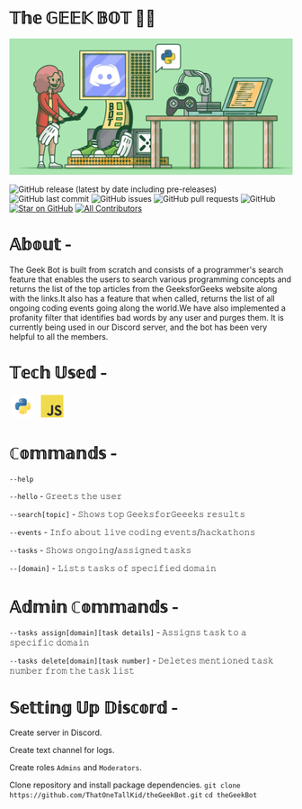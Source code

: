 <a name="title"></a>
# 𝕋𝕙𝕖 𝔾𝔼𝔼𝕂 𝔹𝕆𝕋 🤖🤖

![Banner](https://github.com/Sayak11/theGeekBot/blob/master/gfgpic_1.jpg)

![GitHub release (latest by date including pre-releases)](https://img.shields.io/github/v/release/ThatOneTallKid/theGeekBot?include_prereleases)
![GitHub last commit](https://img.shields.io/github/last-commit/ThatOneTallKid/theGeekBot)
![GitHub issues](https://img.shields.io/github/issues-raw/ThatOneTallKid/theGeekBot)
![GitHub pull requests](https://img.shields.io/github/issues-pr/ThatOneTallKid/theGeekBot)
![GitHub](https://img.shields.io/github/license/ThatOneTallKid/theGeekBot)
[![Star on GitHub](https://img.shields.io/github/stars/ThatOneTallKid/theGeekBot.svg?style=social)](https://github.com/all-contributors/all-contributors/stargazers)
 [![All Contributors](https://img.shields.io/badge/all_contributors-4-orange.svg?style=flat-square)](#contributors-)


<a name="about"></a>
# 𝔸𝕓𝕠𝕦𝕥 -
The Geek Bot is built from scratch and consists of a programmer's search feature that enables the users to search various programming concepts and returns the list of the top articles from the GeeksforGeeks website along with the links.It also has a feature that when called, returns the list of all ongoing coding events going along the world.We have also implemented a profanity filter that identifies bad words by any user and purges them.
It is currently being used in our Discord server, and the bot has been very helpful to all the members.

<a name="tech"></a>
# 𝕋𝕖𝕔𝕙 𝕌𝕤𝕖𝕕 - 
<img src="https://raw.githubusercontent.com/github/explore/80688e429a7d4ef2fca1e82350fe8e3517d3494d/topics/python/python.png" alt="Python" height="40" style="vertical-align:top; margin:4px">  <img src="https://raw.githubusercontent.com/github/explore/80688e429a7d4ef2fca1e82350fe8e3517d3494d/topics/javascript/javascript.png" alt="Javascript" height="40" style="vertical-align:top; margin:4px">
 
<a name="cmd"></a>
# ℂ𝕠𝕞𝕞𝕒𝕟𝕕𝕤 - 

```--help``` 

```--hello``` - 𝙶𝚛𝚎𝚎𝚝𝚜 𝚝𝚑𝚎 𝚞𝚜𝚎𝚛

```--search[topic]``` - 𝚂𝚑𝚘𝚠𝚜 𝚝𝚘𝚙 𝙶𝚎𝚎𝚔𝚜𝚏𝚘𝚛𝙶𝚎𝚎𝚎𝚔𝚜 𝚛𝚎𝚜𝚞𝚕𝚝𝚜

```--events``` - 𝙸𝚗𝚏𝚘 𝚊𝚋𝚘𝚞𝚝 𝚕𝚒𝚟𝚎 𝚌𝚘𝚍𝚒𝚗𝚐 𝚎𝚟𝚎𝚗𝚝𝚜/𝚑𝚊𝚌𝚔𝚊𝚝𝚑𝚘𝚗𝚜

```--tasks``` - 𝚂𝚑𝚘𝚠𝚜 𝚘𝚗𝚐𝚘𝚒𝚗𝚐/𝚊𝚜𝚜𝚒𝚐𝚗𝚎𝚍 𝚝𝚊𝚜𝚔𝚜

```--[domain]``` - 𝙻𝚒𝚜𝚝𝚜 𝚝𝚊𝚜𝚔𝚜 𝚘𝚏 𝚜𝚙𝚎𝚌𝚒𝚏𝚒𝚎𝚍 𝚍𝚘𝚖𝚊𝚒𝚗

<a name="adcmd"></a>
# 𝔸𝕕𝕞𝕚𝕟 ℂ𝕠𝕞𝕞𝕒𝕟𝕕𝕤 -

```--tasks assign[domain][task details]``` - 𝙰𝚜𝚜𝚒𝚐𝚗𝚜 𝚝𝚊𝚜𝚔 𝚝𝚘 𝚊 𝚜𝚙𝚎𝚌𝚒𝚏𝚒𝚌 𝚍𝚘𝚖𝚊𝚒𝚗

```--tasks delete[domain][task number]``` - 𝙳𝚎𝚕𝚎𝚝𝚎𝚜 𝚖𝚎𝚗𝚝𝚒𝚘𝚗𝚎𝚍 𝚝𝚊𝚜𝚔 𝚗𝚞𝚖𝚋𝚎𝚛 𝚏𝚛𝚘𝚖 𝚝𝚑𝚎 𝚝𝚊𝚜𝚔 𝚕𝚒𝚜𝚝

<a name="setup1"></a>
# 𝕊𝕖𝕥𝕥𝕚𝕟𝕘 𝕌𝕡 𝔻𝕚𝕤𝕔𝕠𝕣𝕕 -
Create server in Discord.

Create text channel for logs.

Create roles `Admins` and `Moderators`.

Clone repository and install package dependencies.
```git clone https://github.com/ThatOneTallKid/theGeekBot.git```
```cd theGeekBot```



